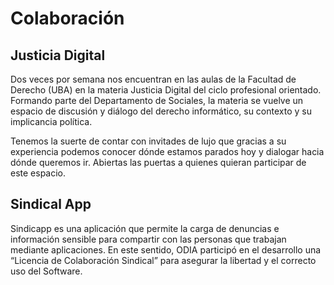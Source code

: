 # Colaboración

## Justicia Digital
Dos veces por semana nos encuentran en las aulas de la Facultad de Derecho (UBA) en la materia Justicia Digital del ciclo profesional orientado. Formando parte del Departamento de Sociales, la materia se vuelve un espacio de discusión y diálogo del derecho informático, su contexto y su implicancia política.

Tenemos la suerte de contar con invitades de lujo que gracias a su experiencia podemos conocer dónde estamos parados hoy y dialogar hacia dónde queremos ir. Abiertas las puertas a quienes quieran participar de este espacio.

## Sindical App

Sindicapp es una aplicación que permite la carga de denuncias e información sensible para compartir con las personas que trabajan mediante aplicaciones. En este sentido, ODIA participó en el desarrollo una “Licencia de Colaboración Sindical” para asegurar la libertad y el correcto uso del Software.
